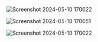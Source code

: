 ![Screenshot 2024-05-10 170022](https://github.com/shubham21699/HTML-CSS/assets/71596140/f4e530b7-d980-49c5-8b8c-f6cfe91e896c)


![Screenshot 2024-05-10 170051](https://github.com/shubham21699/HTML-CSS/assets/71596140/292dcc6b-2b0c-4149-b025-24366abae085)


![Screenshot 2024-05-10 170022](https://github.com/shubham21699/HTML-CSS/assets/71596140/3294e868-d776-4156-880b-70f45360abe7)

